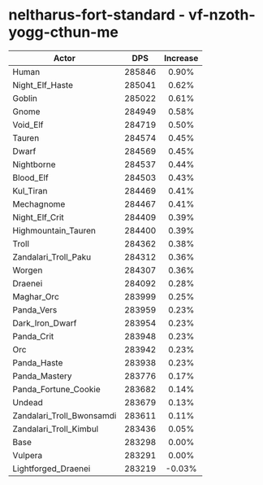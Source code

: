 # neltharus-fort-standard - vf-nzoth-yogg-cthun-me
| Actor | DPS | Increase |
|---|:---:|:---:|
|Human|285846|0.90%|
|Night_Elf_Haste|285041|0.62%|
|Goblin|285022|0.61%|
|Gnome|284949|0.58%|
|Void_Elf|284719|0.50%|
|Tauren|284574|0.45%|
|Dwarf|284569|0.45%|
|Nightborne|284537|0.44%|
|Blood_Elf|284503|0.43%|
|Kul_Tiran|284469|0.41%|
|Mechagnome|284467|0.41%|
|Night_Elf_Crit|284409|0.39%|
|Highmountain_Tauren|284400|0.39%|
|Troll|284362|0.38%|
|Zandalari_Troll_Paku|284312|0.36%|
|Worgen|284307|0.36%|
|Draenei|284092|0.28%|
|Maghar_Orc|283999|0.25%|
|Panda_Vers|283959|0.23%|
|Dark_Iron_Dwarf|283954|0.23%|
|Panda_Crit|283948|0.23%|
|Orc|283942|0.23%|
|Panda_Haste|283938|0.23%|
|Panda_Mastery|283776|0.17%|
|Panda_Fortune_Cookie|283682|0.14%|
|Undead|283679|0.13%|
|Zandalari_Troll_Bwonsamdi|283611|0.11%|
|Zandalari_Troll_Kimbul|283436|0.05%|
|Base|283298|0.00%|
|Vulpera|283291|0.00%|
|Lightforged_Draenei|283219|-0.03%|
